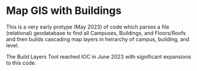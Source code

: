 # Map GIS with Buildings
This is a very early protype (May 2023) of code which parses a file (relational) geodatabase to find all Campuses, Buildings, and Floors/Roofs
and then builds cascading map layers in heirarchy of campus, building, and level. 

The Build Layers Tool reached IOC in June 2023 with significant expansions to this code.
